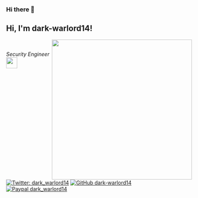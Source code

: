 ### Hi there 👋

<!--
**dark-warlord14/dark-warlord14** is a ✨ _special_ ✨ repository because its `README.md` (this file) appears on your GitHub profile.

Here are some ideas to get you started:

- 🔭 I’m currently working on ...
- 🌱 I’m currently learning ...
- 👯 I’m looking to collaborate on ...
- 🤔 I’m looking for help with ...
- 💬 Ask me about ...
- 📫 How to reach me: ...
- 😄 Pronouns: ...
- ⚡ Fun fact: ...
-->

<h2> Hi, I'm dark-warlord14!</h2>
<img align='right' src="https://github-readme-stats.vercel.app/api?username=dark-warlord14&show_icons=true&theme=radical" width="380">
<br>
<p><em>Security Engineer <img src="https://media.giphy.com/media/WUlplcMpOCEmTGBtBW/giphy.gif" width="30"> 
</em></p>

[![Twitter: dark_warlord14](https://img.shields.io/twitter/follow/dark_warlord14?style=flat-square)](https://twitter.com/dark_warlord14)
[![GitHub dark-warlord14](https://img.shields.io/github/followers/dark-warlord14?label=follow%20github&style=flat-square)](https://github.com/dark-warlord14)
[![Paypal dark_warlord14](https://img.shields.io/badge/$-support-ff69b4.svg?style=flat)](https://paypal.me/ShantanuGhumade)

<br>
